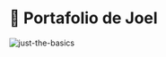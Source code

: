 # 🚀 Portafolio de Joel

![just-the-basics](https://i.ibb.co/545Q38h/Captura-web-2-2-2024-113830-localhost.jpg)

<!-- Made with Astro. -->
<!-- Run = npm run dev -->
<!-- Build = npm run build -->
